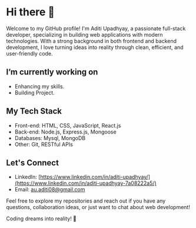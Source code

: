 # Hi there 👋

Welcome to my GitHub profile! I'm Aditi Upadhyay, a passionate full-stack developer, specializing in building web applications with modern technologies. With a strong background in both frontend and backend development, I love turning ideas into reality through clean, efficient, and user-friendly code.

## I’m currently working on

- Enhancing my skills.
- Building Project.

## My Tech Stack

- Front-end: HTML, CSS, JavaScript, React.js
- Back-end: Node.js, Express.js, Mongoose
- Databases: Mysql, MongoDB
- Other: Git, RESTful APIs

## Let's Connect

- LinkedIn: [https://www.linkedin.com/in/aditi-upadhyay/](https://www.linkedin.com/in/aditi-upadhyay-7a08222a5/)
- Email: [au.aditi08@gmail.com](au.aditi08@gmail.com)

Feel free to explore my repositories and reach out if you have any questions, collaboration ideas, or just want to chat about web development!

Coding dreams into reality! 💫




